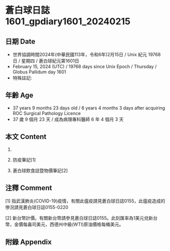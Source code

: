 [_metadata_:encoding]: - "utf-8"
[_metadata_:language]: - "zh-Hant-TW"
[_metadata_:fileformat]: - "markdown"
[_metadata_:MIME_type]: - "text/plain"
[_metadata_:markdown_version]: - "commonmark version 0.30"
[_metadata_:markdown_spec]: - "https://spec.commonmark.org/0.30/"

# 蒼白球日誌1601_gpdiary1601_20240215 #

## 日期 Date ##

* 世界協調時間2024年(中華民國113年，令和6年)2月15日 / Unix 紀元 19768 日 / 星期四 / 蒼白球紀元第1601日
* February 15, 2024 (UTC) / 19768 days since Unix Epoch / Thursday / Globus Pallidum day 1601
* 特殊註記:

## 年齡 Age ##

* 37 years 9 months 23 days old / 6 years 4 months 3 days after acquiring ROC Surgical Pathology Licence
* 37 歲 9 個月 23 天 / 成為病理專科醫師 6 年 4 個月 3 天

## 本文 Content ##

1. 

    
2. 防疫筆記[1]

    
3. 蒼白球飲食誌暨物價筆記[2]

    

## 注釋 Comment ##

[1] 指武漢肺炎(COVID-19)疫情，有關此瘟疫請見蒼白球日誌0155，此瘟疫造成的慘況請見蒼白球日誌0155-0220


[2] 新台幣計價。有關新台幣請參見蒼白球日誌0155。此刻匯率為1美元兌新台幣，金價每盎司美元，西德州中級(WTI)原油價格每桶美元。



## 附錄 Appendix ##

